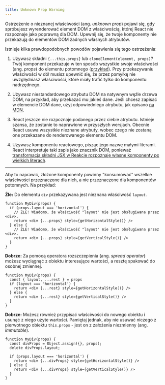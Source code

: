 ```yaml
---
title: Unknown Prop Warning
---
```


Ostrzeżenie o nieznanej właściwości (ang. *unknown prop*) pojawi się, gdy spróbujesz wyrenderować element DOM z właściwością, której React nie rozpoznaje jako poprawną dla DOM. Upewnij się, że twoje komponenty nie przekazują do elementów DOM żadnych własnych atrybutów.

Istnieje kilka prawdopodobnych powodów pojawienia się tego ostrzeżenia:

1. Używasz składni `{...this.props}` lub `cloneElement(element, props)`? Twój komponent przekazuje w ten sposób wszystkie swoje właściwości (ang. *props*) do elementu potomnego ([przykład](/docs/transferring-props.html)). Przy przekazywaniu właściwości w dół musisz upewnić się, że przez pomyłkę nie uwzględniasz właściwości, które miały trafić tylko do komponentu nadrzędnego.

2. Używasz niestandardowego atrybutu DOM na natywnym węźle drzewa DOM, na przykład, aby przekazać mu jakieś dane. Jeśli chcesz zapisać w elemencie DOM dane, użyj odpowiedniego atrybutu, jak opisano [na MDN](https://developer.mozilla.org/pl/docs/Learn/HTML/Howto/Use_data_attributes).

3. React jeszcze nie rozpoznaje podanego przez ciebie atrybutu. Istnieje szansa, że zostanie to naprawione w przyszłych wersjach. Obecnie React usuwa wszystkie nieznane atrybuty, wobec czego nie zostaną one przekazane do renderowanego elementu DOM.

4. Używasz komponentu reactowego, pisząc jego nazwę małymi literami. React interpretuje taki zapis jako znacznik DOM, ponieważ [transformacja składni JSX w Reakcie rozpoznaje własne komponenty po wielkich literach](/docs/jsx-in-depth.html#user-defined-components-must-be-capitalized).

---

Aby to naprawić, złożone komponenty powinny "konsumować" wszelkie właściwości przeznaczone dla nich, a nie przeznaczone dla komponentów potomnych. Na przykład:

**Źle:** Do elementu `div` przekazywana jest nieznana właściwość `layout`.

```js{4,7}
function MyDiv(props) {
  if (props.layout === 'horizontal') {
    // ŹLE! Wiadomo, że właściwość "layout" nie jest obsługiwana przez <div>.
    return <div {...props} style={getHorizontalStyle()} />
  } else {
    // ŹLE! Wiadomo, że właściwość "layout" nie jest obsługiwana przez <div>.
    return <div {...props} style={getVerticalStyle()} />
  }
}
```

**Dobrze:** Za pomocą operatora rozszczepienia (ang. *spread operator*) możesz wyciągnąć z obiektu interesujące wartości, a resztę spakować do osobnej zmiennej.

```js{2}
function MyDiv(props) {
  const { layout, ...rest } = props
  if (layout === 'horizontal') {
    return <div {...rest} style={getHorizontalStyle()} />
  } else {
    return <div {...rest} style={getVerticalStyle()} />
  }
}
```

**Dobrze:** Możesz również przypisać właściwości do nowego obiektu i usunąć z niego użyte wartości. Pamiętaj jednak, aby nie usuwać niczego z pierwotnego obiektu `this.props` - jest on z założenia niezmienny (ang. *immutable*).

```js{3,4}
function MyDiv(props) {
  const divProps = Object.assign({}, props);
  delete divProps.layout;

  if (props.layout === 'horizontal') {
    return <div {...divProps} style={getHorizontalStyle()} />
  } else {
    return <div {...divProps} style={getVerticalStyle()} />
  }
}
```
